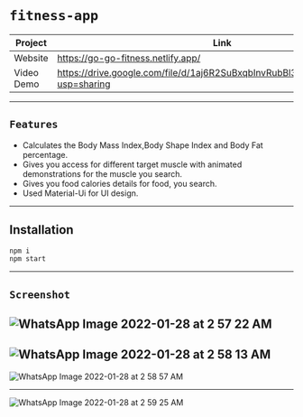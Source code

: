# `fitness-app`
| Project | Link |
| ------ | ------ |
| Website |  https://go-go-fitness.netlify.app/
| Video Demo | https://drive.google.com/file/d/1aj6R2SuBxqbInvRubBl3UfoKin3hwvrN/view?usp=sharing

---
## `Features`
- Calculates the Body Mass Index,Body Shape Index and Body Fat percentage.
- Gives you access for different target muscle with animated demonstrations for the muscle you search.
- Gives you food calories details  for food, you search.
- Used Material-Ui for UI design.
---
## Installation

```javascript
npm i
npm start
```


---
## `Screenshot`

![WhatsApp Image 2022-01-28 at 2 57 22 AM](https://user-images.githubusercontent.com/68339841/151451156-d439f2f9-348a-4e56-a07e-c2d85f9b2ecf.jpeg)
---
![WhatsApp Image 2022-01-28 at 2 58 13 AM](https://user-images.githubusercontent.com/68339841/151451214-e5abf9ff-63ca-4bb9-818f-21d9947e2821.jpeg)
---
![WhatsApp Image 2022-01-28 at 2 58 57 AM](https://user-images.githubusercontent.com/68339841/151451895-b3dab566-62d9-4c34-b8ad-bf8987dbead1.jpeg)

---
![WhatsApp Image 2022-01-28 at 2 59 25 AM](https://user-images.githubusercontent.com/68339841/151451425-d482c9a6-2a47-4747-b18e-f0a1556c9a9d.jpeg)
